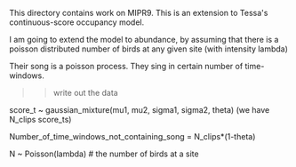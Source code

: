 This directory contains work on MIPR9. This is an extension to Tessa's continuous-score occupancy model.

I am going to extend the model to abundance, by assuming that there is a poisson distributed number of birds at any given site (with intensity lambda)

Their song is a poisson process. They sing in  certain number of time-windows.

>> write out the data

score_t ~ gaussian_mixture(mu1, mu2, sigma1, sigma2, theta)
(we have N_clips score_ts)

Number_of_time_windows_not_containing_song = N_clips*(1-theta)




N ~ Poisson(lambda) # the number of birds at a site

